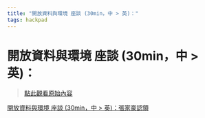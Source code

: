```yaml
---
title: "開放資料與環境 座談 (30min，中 > 英)："
tags: hackpad
---
```


# 開放資料與環境 座談 (30min，中 > 英)：

> [點此觀看原始內容](https://g0v.hackpad.tw/uccuGUl8sy9)

[開放資料與環境 座談 (30min，中 > 英)：張家豪認領](https://g0v.hackpad.tw/TzW3YX1oeTe#開放資料與環境-座談-(30min，中-&gt;-英)：張家豪認領)
